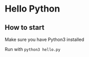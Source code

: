 # Hello Python

## How to start

Make sure you have Python3 installed


Run with `python3 hello.py`
